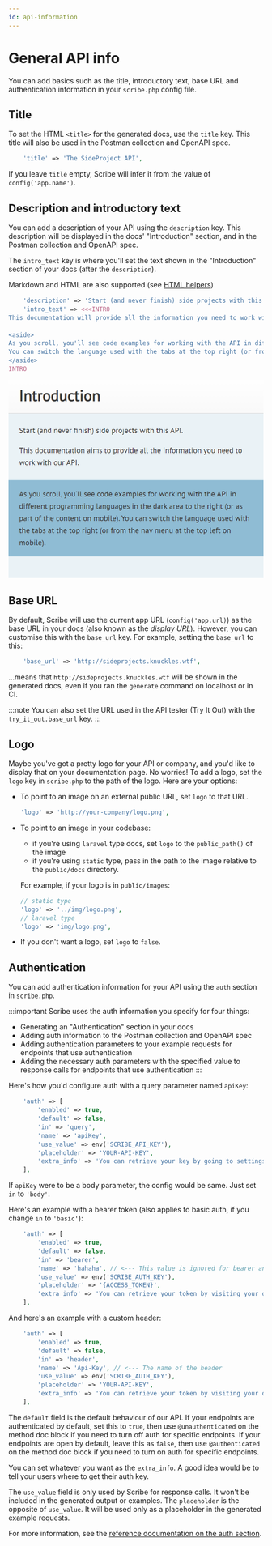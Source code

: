 ```yaml
---
id: api-information
---
```


# General API info
You can add basics such as the title, introductory text, base URL and authentication information in your `scribe.php` config file.

## Title
To set the HTML `<title>` for the generated docs, use the `title` key. This title will also be used in the Postman collection and OpenAPI spec.

```php title=config/scribe.php
    'title' => 'The SideProject API',
```

If you leave `title` empty, Scribe will infer it from the value of `config('app.name')`.

## Description and introductory text
You can add a description of your API using the `description` key. This description will be displayed in the docs' "Introduction" section, and in the Postman collection and OpenAPI spec.

The `intro_text` key is where you'll set the text shown in the "Introduction" section of your docs (after the `description`).

Markdown and HTML are also supported (see [HTML helpers](../reference/html))

```php title=config/scribe.php
    'description' => 'Start (and never finish) side projects with this API.',
    'intro_text' => <<<INTRO
This documentation will provide all the information you need to work with our API.

<aside>
As you scroll, you'll see code examples for working with the API in different programming languages in the dark area to the right (or as part of the content on mobile).
You can switch the language used with the tabs at the top right (or from the nav menu at the top left on mobile).
</aside>
INTRO
```

![](../../static/img/screenshots/docs-intro.png)

## Base URL
By default, Scribe will use the current app URL (`config('app.url)`) as the base URL in your docs (also known as the _display URL_). However, you can customise this with the `base_url` key. For example, setting the `base_url` to this:

```php title=config/scribe.php
    'base_url' => 'http://sideprojects.knuckles.wtf',
```

...means that `http://sideprojects.knuckles.wtf` will be shown in the generated docs, even if you ran the `generate` command on localhost or in CI.

:::note
You can also set the URL used in the API tester (Try It Out) with the `try_it_out.base_url` key.
:::

## Logo
Maybe you've got a pretty logo for your API or company, and you'd like to display that on your documentation page. No worries! To add a logo, set the `logo` key in `scribe.php` to the path of the logo. Here are your options:

- To point to an image on an external public URL, set `logo` to that URL.
   ```php
   'logo' => 'http://your-company/logo.png',
   ```
- To point to an image in your codebase:
  - if you're using `laravel` type docs, set `logo` to the `public_path()` of the image
  - if you're using `static` type, pass in the path to the image relative to the `public/docs` directory. 

  For example, if your logo is in `public/images`:
   ```php
   // static type
   'logo' => '../img/logo.png',
   // laravel type
   'logo' => 'img/logo.png',
   ```
- If you don't want a logo, set `logo` to `false`.

## Authentication
You can add authentication information for your API using the `auth` section in `scribe.php`. 

:::important
Scribe uses the auth information you specify for four things:
  - Generating an "Authentication" section in your docs
  - Adding auth information to the Postman collection and OpenAPI spec
  - Adding authentication parameters to your example requests for endpoints that use authentication
  - Adding the necessary auth parameters with the specified value to response calls for endpoints that use authentication
:::

Here's how you'd configure auth with a query parameter named `apiKey`:

```php title=config/scribe.php
    'auth' => [
        'enabled' => true,
        'default' => false,
        'in' => 'query',
        'name' => 'apiKey',
        'use_value' => env('SCRIBE_API_KEY'),
        'placeholder' => 'YOUR-API-KEY',
        'extra_info' => 'You can retrieve your key by going to settings and clicking <b>Generate API key</b>.',
    ],
```

If `apiKey` were to be a body parameter, the config would be same. Just set `in` to `'body'`.

Here's an example with a bearer token (also applies to basic auth, if you change `in` to `'basic'`):


```php
    'auth' => [
        'enabled' => true,
        'default' => false,
        'in' => 'bearer',
        'name' => 'hahaha', // <--- This value is ignored for bearer and basic auth
        'use_value' => env('SCRIBE_AUTH_KEY'),
        'placeholder' => '{ACCESS_TOKEN}',
        'extra_info' => 'You can retrieve your token by visiting your dashboard and clicking <b>Generate API token</b>.',
    ],
```

And here's an example with a custom header:


```php
    'auth' => [
        'enabled' => true,
        'default' => false,
        'in' => 'header',
        'name' => 'Api-Key', // <--- The name of the header
        'use_value' => env('SCRIBE_AUTH_KEY'),
        'placeholder' => 'YOUR-API-KEY',
        'extra_info' => 'You can retrieve your token by visiting your dashboard and clicking <b>Generate API token</b>.',
    ],
```
The `default` field is the default behaviour of our API. If your endpoints are authenticated by default, set this to `true`, then use `@unauthenticated` on the method doc block if you need to turn off auth for specific endpoints. If your endpoints are open by default, leave this as `false`, then use `@authenticated` on the method doc block if you need to turn on auth for specific endpoints.

You can set whatever you want as the `extra_info`. A good idea would be to tell your users where to get their auth key. 

The `use_value` field is only used by Scribe for response calls. It won't be included in the generated output or examples.
The `placeholder` is the opposite of `use_value`. It will be used only as a placeholder in the generated example requests.

For more information, see the [reference documentation on the auth section](../reference/config#auth).



